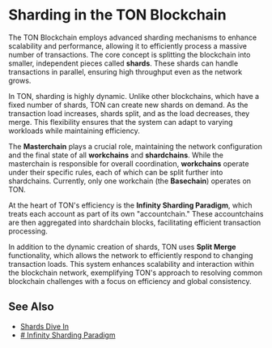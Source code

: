 # Sharding in the TON Blockchain

[//]: # "TODO, this is from gpt"

The TON Blockchain employs advanced sharding mechanisms to enhance scalability and performance, allowing it to efficiently process a massive number of transactions.
The core concept is splitting the blockchain into smaller, independent pieces called **shards**. These shards can handle transactions in parallel, ensuring high throughput even as the network grows.

In TON, sharding is highly dynamic. Unlike other blockchains, which have a fixed number of shards, TON can create new shards on demand.
As the transaction load increases, shards split, and as the load decreases, they merge.
This flexibility ensures that the system can adapt to varying workloads while maintaining efficiency.

The **Masterchain** plays a crucial role, maintaining the network configuration and the final state of all **workchains** and **shardchains**.
While the masterchain is responsible for overall coordination, **workchains** operate under their specific rules, each of which can be split further into shardchains.
Currently, only one workchain (the **Basechain**) operates on TON.

At the heart of TON's efficiency is the **Infinity Sharding Paradigm**, which treats each account as part of its own "accountchain."
These accountchains are then aggregated into shardchain blocks, facilitating efficient transaction processing.

In addition to the dynamic creation of shards, TON uses **Split Merge** functionality, which allows the network to efficiently respond to changing transaction loads. This system enhances scalability and interaction within the blockchain network, exemplifying TON's approach to resolving common blockchain challenges with a focus on efficiency and global consistency.

## See Also

- [Shards Dive In](/v3/documentation/smart-contracts/shards/shards-intro)
- [# Infinity Sharding Paradigm](/v3/documentation/smart-contracts/shards/infinity-sharding-paradigm)
